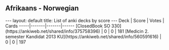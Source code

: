 <h2>Afrikaans  -  Norwegian</h2>
---
layout: default
title: List of anki decks by score
---
Deck | Score | Votes | Cards
-----|-------|-------|------
[ClosedBook SO 330](https://ankiweb.net/shared/info/375758396) | 0 | 0 | 181
[Medicin 2. semester Kandidat 2013 KU](https://ankiweb.net/shared/info/560591616) | 0 | 0 | 197
